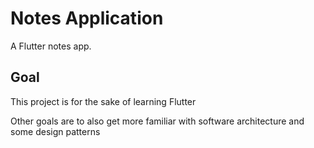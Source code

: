 # Notes Application

A Flutter notes app.

## Goal

This project is for the sake of learning Flutter

Other goals are to also get more familiar with software architecture and some design patterns
